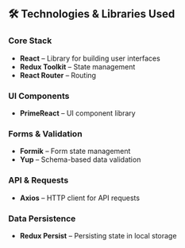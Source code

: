 ## 🛠 Technologies & Libraries Used

### Core Stack
- **React** – Library for building user interfaces  
- **Redux Toolkit** – State management  
- **React Router** – Routing  

### UI Components
- **PrimeReact** – UI component library  

### Forms & Validation
- **Formik** – Form state management  
- **Yup** – Schema-based data validation  

### API & Requests
- **Axios** – HTTP client for API requests  

### Data Persistence
- **Redux Persist** – Persisting state in local storage  
